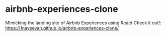 # airbnb-experiences-clone

Mimicking the landing site of Airbnb Experiences using React
Check it out!: https://1nayeeyan.github.io/airbnb-experiences-clone/

